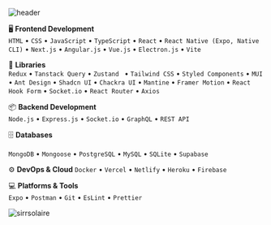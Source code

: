 ![header](https://capsule-render.vercel.app/api?type=waving&color=gradient&height=200&section=header&text=Erkut%20Gürkan&fontSize=50&fontAlign=20)







🖥️ **Frontend Development**  
`HTML` • `CSS` • `JavaScript` • `TypeScript` • `React` • `React Native (Expo, Native CLI)` • `Next.js` • `Angular.js` • `Vue.js` • `Electron.js` • `Vite`

🚀 **Libraries**  
`Redux` • `Tanstack Query` • `Zustand ` • `Tailwind CSS` • `Styled Components` • `MUI` • `Ant Design` • `Shadcn UI` • `Chackra UI` • `Mantine` • `Framer Motion` • `React Hook Form` • `Socket.io` • `React Router` • `Axios`

📦 **Backend Development**  
`Node.js` • `Express.js` • `Socket.io` • `GraphQL` • `REST API`

🗄️ **Databases**

`MongoDB` • `Mongoose` • `PostgreSQL` • `MySQL` • `SQLite` • `Supabase`

⚙️ **DevOps & Cloud**
`Docker` • `Vercel` • `Netlify` • `Heroku` • `Firebase`

💻 **Platforms & Tools**  
`Expo` • `Postman` • `Git` • `EsLint` • `Prettier`



<p><img align="center" src="https://github-readme-stats.vercel.app/api/top-langs?username=erkutgurkan&show_icons=true&locale=en&layout=compact" alt="sirrsolaire" /></p>

